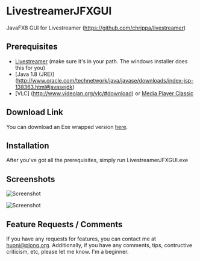 LivestreamerJFXGUI
==================

JavaFX8 GUI for Livestreamer (https://github.com/chrippa/livestreamer)

Prerequisites
-------------

* [Livestreamer](https://github.com/chrippa/livestreamer/releases) (make sure it's in your path. The windows installer does this for you)
* [Java 1.8 (JRE)] (http://www.oracle.com/technetwork/java/javase/downloads/index-jsp-138363.html#javasejdk)
* [VLC] (http://www.videolan.org/vlc/#download) or [Media Player Classic](http://mpc-hc.org/downloads/)

Download Link
-------------

You can download an Exe wrapped version [here](http://plonq.org/releases/LivestreamerJFXGUI.exe).

Installation
------------

After you've got all the prerequisites, simply run LivestreamerJFXGUI.exe

Screenshots
-----------

![Screenshot](http://plonq.org/up/53e4dde6b412b.png)

![Screenshot](http://plonq.org/up/53e4ddf5c3622.png)

Feature Requests / Comments
---------------------------

If you have any requests for features, you can contact me at huoni@plonq.org.
Additionally, if you have any comments, tips, contructive criticism, etc, please let me know. I'm a beginner.
